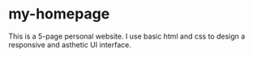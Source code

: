 # my-homepage
This is a 5-page personal website. I use basic html and css to design a responsive and asthetic UI interface. 
